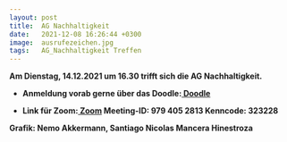 ```yaml
---
layout: post
title:  AG Nachhaltigkeit
date:   2021-12-08 16:26:44 +0300
image:  ausrufezeichen.jpg
tags:   AG_Nachhaltigkeit Treffen
---
```

 

<b>Am Dienstag, 14.12.2021 um 16.30 trifft sich die AG Nachhaltigkeit.<b>

* Anmeldung vorab gerne über das Doodle:<a href = "https://doodle.com/poll/5ds7qz3afe9nakxu?utm_source=poll&utm_medium=link" > Doodle</a>

* Link für Zoom:<a href = "https://tum-conf.zoom.us/j/9794052813" > Zoom</a>
Meeting-ID: 979 405 2813
Kenncode: 323228



Grafik: Nemo Akkermann, Santiago Nicolas Mancera Hinestroza